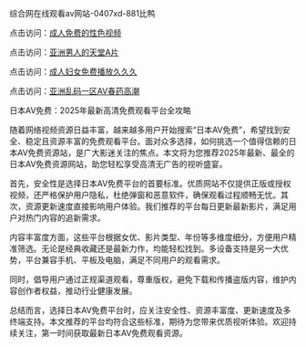综合网在线观看av网站-0407xd-881比鸭


点击访问：<a href="https://rtj-3zo.pages.dev/">成人免费的性色视频</a>

点击访问：<a href="https://gda-c7m.pages.dev/">亚洲男人的天堂A片</a>

点击访问：<a href="https://gfd-5xg.pages.dev/">成人妇女免费播放久久久</a>

点击访问：<a href="https://fdhf-454.pages.dev/">亚洲乱码一区AV春药高潮</a>


日本AV免费：2025年最新高清免费观看平台全攻略

随着网络视频资源日益丰富，越来越多用户开始搜索“日本AV免费”，希望找到安全、稳定且资源丰富的免费观看平台。面对众多选择，如何挑选一个值得信赖的日本AV免费资源站，是广大影迷关注的焦点。本文将为您推荐2025年最新、最全的日本AV免费资源网站，助您轻松享受高清无广告的视听盛宴。

首先，安全性是选择日本AV免费平台的首要标准。优质网站不仅提供正版或授权视频，还严格保护用户隐私，杜绝弹窗和恶意软件，确保观看过程顺畅无忧。其次，资源更新速度直接影响用户体验。我们推荐的平台每日更新最新影片，满足用户对热门内容的追新需求。

内容丰富度方面，这些平台根据女优、影片类型、年份等多维度细分，方便用户精准筛选。无论是经典收藏还是最新力作，均能轻松找到。多设备支持是另一大优势，平台兼容手机、平板及电脑，满足不同用户的观看需求。

同时，倡导用户通过正规渠道观看，尊重版权，避免下载和传播盗版内容，维护内容创作者权益，推动行业健康发展。

总结而言，选择日本AV免费平台时，应关注安全性、资源丰富度、更新速度及多终端支持。本文推荐的平台均符合这些标准，期待为您带来优质视听体验。欢迎持续关注，第一时间获取最新日本AV免费观看资源。


<span style="display:none;">[Canonical link](https://github.com/xduan266/00364 ）</span>
